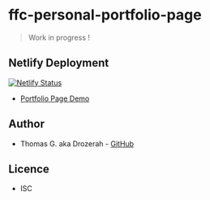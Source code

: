 # ffc-personal-portfolio-page

> Work in progress !

## Netlify Deployment

[![Netlify Status](https://api.netlify.com/api/v1/badges/7ae4f581-ae28-42be-af22-48feedf3be51/deploy-status)](https://app.netlify.com/sites/fcc-personal-portfolio-page-demo/deploys)

- [Portfolio Page Demo](https://fcc-personal-portfolio-page-demo.netlify.com/)

## Author

* Thomas G. aka Drozerah - [GitHub](https://github.com/Drozerah)

## Licence

* ISC
